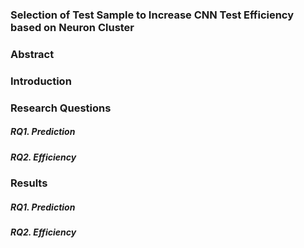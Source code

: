 ### Selection of Test Sample to Increase CNN Test Efficiency based on Neuron Cluster

### Abstract


### Introduction


### Research Questions
##### RQ1. Prediction


##### RQ2. Efficiency


### Results
##### RQ1. Prediction


##### RQ2. Efficiency

